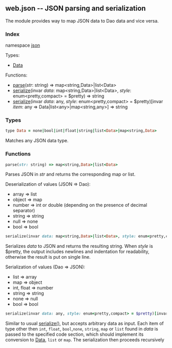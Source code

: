 ## web.json -- JSON parsing and serialization

The module provides way to map JSON data to Dao data and vice versa.

### Index
namespace [json](#json)

Types:
- [Data](#data)

Functions:
- [parse](#parse)(_str_: string) => map&lt;string,Data&gt;|list&lt;Data&gt;
- [serialize](#serialize1)(invar _data_: map&lt;string,Data&gt;|list&lt;Data&gt;, _style_: enum&lt;pretty,compact&gt; = $pretty) => string
- [serialize](#serialize2)(invar _data_: any, _style_: enum&lt;pretty,compact&gt; = $pretty)[invar _item_: any => Data|list&lt;any&gt;|map&lt;string,any&gt;] => string

<a name="json"></a>
### Types
<a name="data"></a>
```ruby
type Data = none|bool|int|float|string|list<Data>|map<string,Data>
```
Matches any JSON data type.
### Functions
<a name="parse"></a>
```ruby
parse(str: string) => map<string,Data>|list<Data>
```
Parses JSON in *str* and returns the corresponding map or list.

Deserialization of values (JSON => Dao):
- array  => list
- object => map
- number => int or double (depending on the presence of decimal separator)
- string => string
- null   => none
- bool   => bool
<a name="serialize1"></a>
```ruby
serialize(invar data: map<string,Data>|list<Data>, style: enum<pretty,compact> = $pretty) => string
```
Serializes *data* to JSON and returns the resulting string. When *style* is $pretty, the output includes newlines and indentation for readability, otherwise
the result is put on single line.

Serialization of values (Dao => JSON):
- list => array
- map  => object
- int, float => number
- string => string
- none => null
- bool => bool
<a name="serialize2"></a>
```ruby
serialize(invar data: any, style: enum<pretty,compact> = $pretty)[invar item: any => Data|list<any>|map<string,any>] => string
```
Similar to usual [serialize()](#serialize1), but accepts arbitrary data as input. Each item of type other then `int`, `float`, `bool`,`none`, `string`, `map` or `list`
found in *data* is passed to the specified code section, which should implement its conversion to [Data](#data), `list` or `map`. The serialization then proceeds recursively
